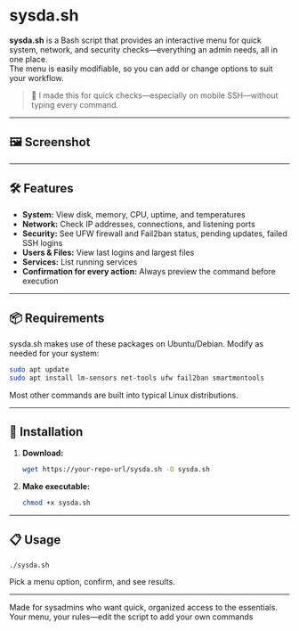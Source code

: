 # sysda.sh

**sysda.sh** is a Bash script that provides an interactive menu for quick system, network, and security checks—everything an admin needs, all in one place.  
The menu is easily modifiable, so you can add or change options to suit your workflow.

> 💬 I made this for quick checks—especially on mobile SSH—without typing every command.

---

## 🖼️ Screenshot



---

## 🛠️ Features

- **System:** View disk, memory, CPU, uptime, and temperatures
- **Network:** Check IP addresses, connections, and listening ports
- **Security:** See UFW firewall and Fail2ban status, pending updates, failed SSH logins
- **Users & Files:** View last logins and largest files
- **Services:** List running services
- **Confirmation for every action:** Always preview the command before execution

---

## 📦 Requirements

sysda.sh makes use of these packages on Ubuntu/Debian. Modify as needed for your system:

```sh
sudo apt update
sudo apt install lm-sensors net-tools ufw fail2ban smartmontools
```

Most other commands are built into typical Linux distributions.

---

## 🚀 Installation

1. **Download:**

   ```sh
   wget https://your-repo-url/sysda.sh -O sysda.sh
   ```

2. **Make executable:**

   ```sh
   chmod +x sysda.sh
   ```

---

## 📋 Usage

```sh
./sysda.sh
```

Pick a menu option, confirm, and see results.

---

Made for sysadmins who want quick, organized access to the essentials.  
Your menu, your rules—edit the script to add your own commands
